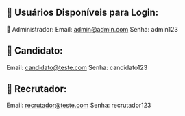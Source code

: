 ## 👥 Usuários Disponíveis para Login:

👑 Administrador:
Email: admin@admin.com
Senha: admin123

## 👤 Candidato:
Email: candidato@teste.com
Senha: candidato123

## 👔 Recrutador:
Email: recrutador@teste.com
Senha: recrutador123